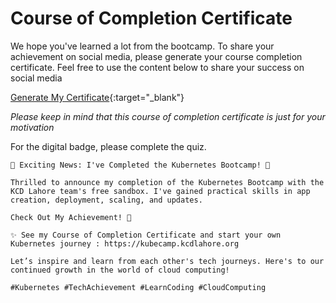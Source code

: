 # Course of Completion Certificate 
We hope you've learned a lot from the bootcamp. To share your achievement on social media, please generate your course completion certificate. Feel free to use the content below to share your success on social media

[Generate My Certificate](https://bit.ly/3TcmiQQ){:target="_blank"}

_Please keep in mind that this course of completion certificate is just for your motivation_

For the digital badge, please complete the quiz.

```
🚀 Exciting News: I've Completed the Kubernetes Bootcamp! 🚀

Thrilled to announce my completion of the Kubernetes Bootcamp with the KCD Lahore team's free sandbox. I've gained practical skills in app creation, deployment, scaling, and updates.

Check Out My Achievement! 🎉

✨ See my Course of Completion Certificate and start your own Kubernetes journey : https://kubecamp.kcdlahore.org

Let’s inspire and learn from each other's tech journeys. Here's to our continued growth in the world of cloud computing!

#Kubernetes #TechAchievement #LearnCoding #CloudComputing
```
